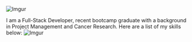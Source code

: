 ![Imgur](https://i.imgur.com/JRFQOfE.png) 

I am a Full-Stack Developer, recent bootcamp graduate with a background in Project Management and Cancer Research. Here are a list of my skills below:
![Imgur](https://i.imgur.com/JoGphpz.png)



